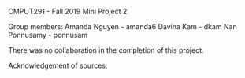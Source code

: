 CMPUT291 - Fall 2019
Mini Project 2

Group members:
Amanda Nguyen - amanda6
Davina Kam - dkam
Nan Ponnusamy - ponnusam

There was no collaboration in the completion of this project.

Acknowledgement of sources:
